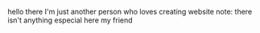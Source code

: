 hello there 
I'm just another person who loves creating website
note: there isn't anything especial here my friend 

